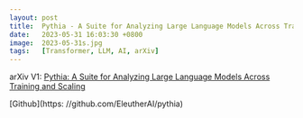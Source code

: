 ```yaml
---
layout: post
title:  Pythia - A Suite for Analyzing Large Language Models Across Training and Scaling
date:   2023-05-31 16:03:30 +0800
image:  2023-05-31s.jpg
tags:   [Transformer, LLM, AI, arXiv]
---
```


arXiv V1: [Pythia: A Suite for Analyzing Large Language Models Across Training and Scaling](https://arxiv.org/pdf/2304.01373.pdf)

[Github](https: //github.com/EleutherAI/pythia)